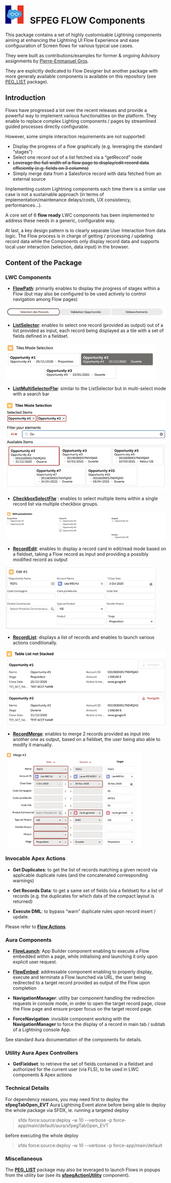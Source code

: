# ![Logo](/media/Logo.png) &nbsp; SFPEG **FLOW** Components

This package contains a set of highly customisable Lightning components aiming at enhancing the Lightning UI Flow Experience and ease configuuration of Screen flows for various typical use cases.

They were built as contributions/examples for former & ongoing Advisory assignments by [Pierre-Emmanuel Gros](https://github.com/pegros).


They are explicitly dedicated to Flow Designer but another package with more generaly available
components is available on this repository (see [PEG_LIST](https://github.com/pegros/PEG_LIST) package).


## Introduction

Flows have progressed a lot over the recent releases and provide a powerful way to implement various functionalities on the platform. They enable to replace complex Lighting components / pages by streamlined guided processes directly configurable.

However, some simple interaction requirements are not supported:
* Display the progress of a flow graphically (e.g. leveraging the standard “stages”)
* Select one record out of a list fetched via a “getRecord” node
* ~~Leverage the full width of a flow page to display/edit record data efficiently (e.g. fields on 3 columns)~~
* Simply merge data from a Salesforce record with data fetched from an external source

Implementing custom Lightning components each time there is a similar use case is not a sustainable approach (in terms of implementation/maintenance delays/costs, UX consistency, performances…).

A core set of 6 **flow ready** LWC components has been implemented to address these needs in a generic, configurable way. 

At last, a key design pattern is to clearly separate User Interaction from data logic.
The Flow process is in charge of getting / processing / updating record data
while the Components only display record data and supports local user interaction
(selection, data input) in the browser. 


## Content of the Package

### LWC Components

* **[FlowPath](/help/sfpegFlowPathFlw.md)**: primarily enables to display the progress of stages within a Flow (but may also be configured to be used actively to control navigation among Flow pages)

![Flow Path](/media/FlowPath.png)

* **[ListSelector](/help/sfpegListSelectorFlw.md)**: enables to select one record (provided as output) out of a list provided as input, each record being displayed as a tile with a set of fields defined in a fieldset.

![List Selector](/media/ListSelector.png)

* **[ListMultiSelectorFlw](/help/sfpegListMultiSelectorFlw.md)**: similar to the ListSelector but in multi-select mode with a search bar

![List Multi-Selector](/media/ListMultiSelect.png)

* **[CheckboxSelectFlw](/help/sfpegCheckboxSelectFlw.md)** : enables to select multiple items within a single record list via multiple checkbox groups.

![Checkbox Selector](/media/CheckboxSelect.png)

* **[RecordEdit](/help/sfpegRecordEditFlw.md)**: enables to display a record card in edit/read mode based on a fieldset, taking a Flow record as input and providing a possibly modified record as output

![Record Edit Form](/media/RecordEdit.png)

* **[RecordList](/help/sfpegRecordListFlw.md)**: displays a list  of records and enables to launch various actions conditionally.

![Record List](/media/RecordList.png)

* **[RecordMerge](/help/sfpegRecordMergeFlw.md)**: enables to merge 2 records provided as input into another one as output, based on a fieldset, the user being also able to modify it manually.

![Record Merge Form](/media/RecordMerge.png)


### Invocable Apex Actions

* **Get Duplicates**: to get the list of records matching a given record via applicable duplicate rules (and the concatenated corresponding warnings)

* **Get Records Data**: to get a same set of fields (via a fieldset) for a list of records (e.g. the duplicates for which data of the compact layout is returned)

* **Execute DML**: to bypass “warn” duplicate rules upon record insert / update.

Please refer to **[Flow Actions](/help/sfpegFlowApexActions.md)**.

### Aura Components

* **[FlowLaunch](/help/sfpegFlowLaunchCmp.md)**: App Builder component enabling to execute a Flow 
embedded within a page, while initialising and launching it only upon explicit user request.

* **[FlowEmbed](/help/sfpegFlowEmbedCmp.md)**: addressable component enabling to properly display, execute and terminate a Flow launched via URL, the user being redirected to a target record provided as output of the Flow upon completion

* **NavigationManager**: utility bar component handling the redirection requests in console mode, in order to open the target record page, close the Flow page and ensure proper focus on the target record page.

* **ForceNavigation**: invisible component working with the **NavigationManager** to force the display of a record in main tab / subtab of a Lightning console App.

See standard Aura documentation of the components for details.

### Utility Aura Apex Controllers

* **GetFieldset**: to retrieve the set of fields contained in a fieldset and authorized for the current user (via FLS), to be used in LWC components & Apex actions


### Technical Details

For dependency reasons, you may need first to deploy the **sfpegTabOpen_EVT** Aura
Lightning Event alone before being able to deploy the whole package via SFDX, ie. 
running a targeted deploy
> sfdx force:source:deploy -w 10 --verbose -p force-app/main/default/aura/sfpegTabOpen_EVT

before executing the whole deploy
> sfdx force:source:deploy -w 10 --verbose -p force-app/main/default

### Miscellaneous

The **[PEG_LIST](https://github.com/pegros/PEG_LIST)** package may also be 
leveraged to launch Flows in popups from the utility bar
(see its **[sfpegActionUtility](https://github.com/pegros/PEG_LIST/blob/master/help/sfpegActionUtilityCmp.md)** component).
